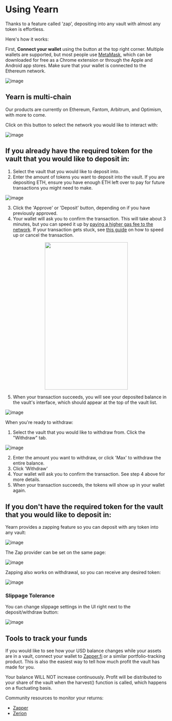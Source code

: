 # Using Yearn

Thanks to a feature called 'zap', depositing into any vault with almost any token is effortless.

Here's how it works:

First, **Connect your wallet** using the button at the top right corner. Multiple wallets are supported, but most people use [MetaMask](https://metamask.io/), which can be downloaded for free as a Chrome extension or through the Apple and Android app stores. Make sure that your wallet is connected to the Ethereum network.

![image](https://github.com/yearn/yearn-devdocs/assets/7863230/3b537d18-bbfe-449a-8d6d-d6b53c44e056)

## Yearn is multi-chain

Our products are currently on Ethereum, Fantom, Arbitrum, and Optimism, with more to come.

Click on this button to select the network you would like to interact with:

![image](https://github.com/yearn/yearn-devdocs/assets/7863230/5a2d63ad-6a67-4622-b8d7-c44021efdfb5)

## If you **already have the required token** for the vault that you would like to deposit in:

1. Select the vault that you would like to deposit into.
2. Enter the amount of tokens you want to deposit into the vault. If you are depositing ETH, ensure you have enough ETH left over to pay for future transactions you might need to make.

![image](https://github.com/yearn/yearn-devdocs/assets/7863230/b829c7f3-078c-4674-be24-3763443a4299)

3. Click the 'Approve' or 'Deposit' button, depending on if you have previously approved.
4. Your wallet will ask you to confirm the transaction. This will take about 3 minutes, but you can speed it up by [paying a higher gas fee to the network](https://blog.leverj.io/how-to-set-the-gas-limit-and-gas-price-in-metamask-1b33c38c32fd). If your transaction gets stuck, see [this guide](https://metamask.zendesk.com/hc/en-us/articles/360015489251-How-to-Speed-Up-or-Cancel-a-Pending-Transaction) on how to speed up or cancel the transaction.

<p align="center">
  <img width="258.75" height=" 459.75" src="https://i.imgur.com/qjryeGD.png" className="topRightImg"/>
</p>

5. When your transaction succeeds, you will see your deposited balance in the vault's interface, which should appear at the top of the vault list.

![image](https://github.com/yearn/yearn-devdocs/assets/7863230/5b2c2308-0384-4446-ab12-2fc23d8cc829)

When you're ready to withdraw:

1. Select the vault that you would like to withdraw from. Click the "Withdraw" tab.

![image](https://github.com/yearn/yearn-devdocs/assets/7863230/935b97f8-b740-432a-bd89-543ff0cce484)

2. Enter the amount you want to withdraw, or click 'Max' to withdraw the entire balance.
3. Click 'Withdraw'
4. Your wallet will ask you to confirm the transaction. See step 4 above for more details.
5. When your transaction succeeds, the tokens will show up in your wallet again.

## If you **don't have the required token** for the vault that you would like to deposit in:

Yearn provides a zapping feature so you can deposit with any token into any vault:

![image](https://github.com/yearn/yearn-devdocs/assets/7863230/63cb991c-71de-4840-8bf2-38084e7ab907)

The Zap provider can be set on the same page:

![image](https://github.com/yearn/yearn-devdocs/assets/7863230/87d20e40-2792-4790-a3f9-d7cb0d6ed961)

Zapping also works on withdrawal, so you can receive any desired token:

![image](https://github.com/yearn/yearn-devdocs/assets/7863230/0a6e66de-222a-471c-9003-071bdf87e042)

### Slippage Tolerance

You can change slippage settings in the UI right next to the deposit/withdraw button:

![image](https://github.com/yearn/yearn-devdocs/assets/7863230/447f443e-d664-4a9c-bfdd-341335ea0dc5)

## Tools to track your funds

If you would like to see how your USD balance changes while your assets are in a vault, connect your wallet to [Zapper.fi](https://zapper.fi) or a similar portfolio-tracking product. This is also the easiest way to tell how much profit the vault has made for you.

Your balance WILL NOT increase continuously. Profit will be distributed to your share of the vault when the harvest() function is called, which happens on a fluctuating basis.

Community resources to monitor your returns:

- [Zapper](https://zapper.fi/)
- [Zerion](https://app.zerion.io/)
